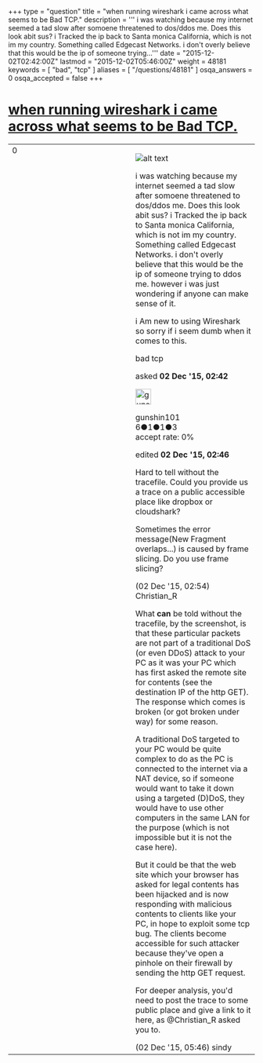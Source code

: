 +++
type = "question"
title = "when running wireshark i came across what seems to be Bad TCP."
description = ''' i was watching because my internet seemed a tad slow after somoene threatened to dos/ddos me. Does this look abit sus? i Tracked the ip back to Santa monica California, which is not im my country. Something called Edgecast Networks. i don&#x27;t overly believe that this would be the ip of someone trying...'''
date = "2015-12-02T02:42:00Z"
lastmod = "2015-12-02T05:46:00Z"
weight = 48181
keywords = [ "bad", "tcp" ]
aliases = [ "/questions/48181" ]
osqa_answers = 0
osqa_accepted = false
+++

<div class="headNormal">

# [when running wireshark i came across what seems to be Bad TCP.](/questions/48181/when-running-wireshark-i-came-across-what-seems-to-be-bad-tcp)

</div>

<div id="main-body">

<div id="askform">

<table id="question-table" style="width:100%;"><colgroup><col style="width: 50%" /><col style="width: 50%" /></colgroup><tbody><tr class="odd"><td style="width: 30px; vertical-align: top"><div class="vote-buttons"><span id="post-48181-upvote" class="ajax-command post-vote up" rel="nofollow" title="I like this post (click again to cancel)"> </span><div id="post-48181-score" class="post-score" title="current number of votes">0</div><span id="post-48181-downvote" class="ajax-command post-vote down" rel="nofollow" title="I dont like this post (click again to cancel)"> </span> <span id="favorite-mark" class="ajax-command favorite-mark" rel="nofollow" title="mark/unmark this question as favorite (click again to cancel)"> </span><div id="favorite-count" class="favorite-count"></div></div></td><td><div id="item-right"><div class="question-body"><p><img src="http://i.imgur.com/TJf303k.png" alt="alt text" /></p><p>i was watching because my internet seemed a tad slow after somoene threatened to dos/ddos me. Does this look abit sus? i Tracked the ip back to Santa monica California, which is not im my country. Something called Edgecast Networks. i don't overly believe that this would be the ip of someone trying to ddos me. however i was just wondering if anyone can make sense of it.</p><p>i Am new to using Wireshark so sorry if i seem dumb when it comes to this.</p></div><div id="question-tags" class="tags-container tags"><span class="post-tag tag-link-bad" rel="tag" title="see questions tagged &#39;bad&#39;">bad</span> <span class="post-tag tag-link-tcp" rel="tag" title="see questions tagged &#39;tcp&#39;">tcp</span></div><div id="question-controls" class="post-controls"></div><div class="post-update-info-container"><div class="post-update-info post-update-info-user"><p>asked <strong>02 Dec '15, 02:42</strong></p><img src="https://secure.gravatar.com/avatar/3bdcd1fa96f01a10ca2f03f3e876b913?s=32&amp;d=identicon&amp;r=g" class="gravatar" width="32" height="32" alt="gunshin101&#39;s gravatar image" /><p><span>gunshin101</span><br />
<span class="score" title="6 reputation points">6</span><span title="1 badges"><span class="badge1">●</span><span class="badgecount">1</span></span><span title="1 badges"><span class="silver">●</span><span class="badgecount">1</span></span><span title="3 badges"><span class="bronze">●</span><span class="badgecount">3</span></span><br />
<span class="accept_rate" title="Rate of the user&#39;s accepted answers">accept rate:</span> <span title="gunshin101 has no accepted answers">0%</span></p></img></div><div class="post-update-info post-update-info-edited"><p><span> edited <strong>02 Dec '15, 02:46</strong> </span></p></div></div><div id="comments-container-48181" class="comments-container"><span id="48182"></span><div id="comment-48182" class="comment"><div id="post-48182-score" class="comment-score"></div><div class="comment-text"><p>Hard to tell without the tracefile. Could you provide us a trace on a public accessible place like dropbox or cloudshark?</p><p>Sometimes the error message(New Fragment overlaps...) is caused by frame slicing. Do you use frame slicing?</p></div><div id="comment-48182-info" class="comment-info"><span class="comment-age">(02 Dec '15, 02:54)</span> <span class="comment-user userinfo">Christian_R</span></div></div><span id="48194"></span><div id="comment-48194" class="comment"><div id="post-48194-score" class="comment-score"></div><div class="comment-text"><p>What <strong>can</strong> be told without the tracefile, by the screenshot, is that these particular packets are not part of a traditional DoS (or even DDoS) attack to your PC as it was your PC which has first asked the remote site for contents (see the destination IP of the http GET). The response which comes is broken (or got broken under way) for some reason.</p><p>A traditional DoS targeted to your PC would be quite complex to do as the PC is connected to the internet via a NAT device, so if someone would want to take it down using a targeted (D)DoS, they would have to use other computers in the same LAN for the purpose (which is not impossible but it is not the case here).</p><p>But it could be that the web site which your browser has asked for legal contents has been hijacked and is now responding with malicious contents to clients like your PC, in hope to exploit some tcp bug. The clients become accessible for such attacker because they've open a pinhole on their firewall by sending the http GET request.</p><p>For deeper analysis, you'd need to post the trace to some public place and give a link to it here, as <span></span><span>@Christian_R</span> asked you to.</p></div><div id="comment-48194-info" class="comment-info"><span class="comment-age">(02 Dec '15, 05:46)</span> <span class="comment-user userinfo">sindy</span></div></div></div><div id="comment-tools-48181" class="comment-tools"></div><div class="clear"></div><div id="comment-48181-form-container" class="comment-form-container"></div><div class="clear"></div></div></td></tr></tbody></table>

</div>

</div>

